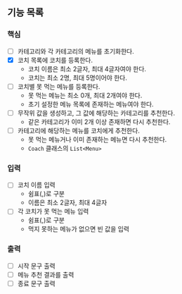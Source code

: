 ## 기능 목록

### 핵심
- [ ] 카테고리와 각 카테고리의 메뉴를 초기화한다.
- [x] 코치 목록에 코치를 등록한다.
  - 코치 이름은 최소 2글자, 최대 4글자여야 한다. 
  - 코치는 최소 2명, 최대 5명이어야 한다.
- [ ] 코치별 못 먹는 메뉴를 등록한다.
  - 못 먹는 메뉴는 최소 0개, 최대 2개여야 한다.
  - 초기 설정한 메뉴 목록에 존재하는 메뉴여야 한다.
- [ ] 무작위 값을 생성하고, 그 값에 해당하는 카테고리를 추천한다.
  - 같은 카테고리가 이미 2개 이상 존재하면 다시 추천한다.
- [ ] 카테고리에 해당하는 메뉴를 코치에게 추천한다.
  - 못 먹는 메뉴거나 이미 존재하는 메뉴면 다시 추천한다. 
  - `Coach` 클래스의 `List<Menu>`

### 입력
- [ ] 코치 이름 입력
  - 쉼표(,)로 구분
  - 이름은 최소 2글자, 최대 4글자
- [ ] 각 코치가 못 먹는 메뉴 입력
  - 쉼표(,)로 구분
  - 먹지 못하는 메뉴가 없으면 빈 값을 입력

### 출력
- [ ] 시작 문구 출력
- [ ] 메뉴 추천 결과를 출력
- [ ] 종료 문구 출력